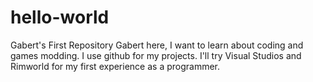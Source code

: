 # hello-world
Gabert's First Repository
Gabert here, I want to learn about coding and games modding. I use github for my projects.
I'll try Visual Studios and Rimworld for my first experience as a programmer.
